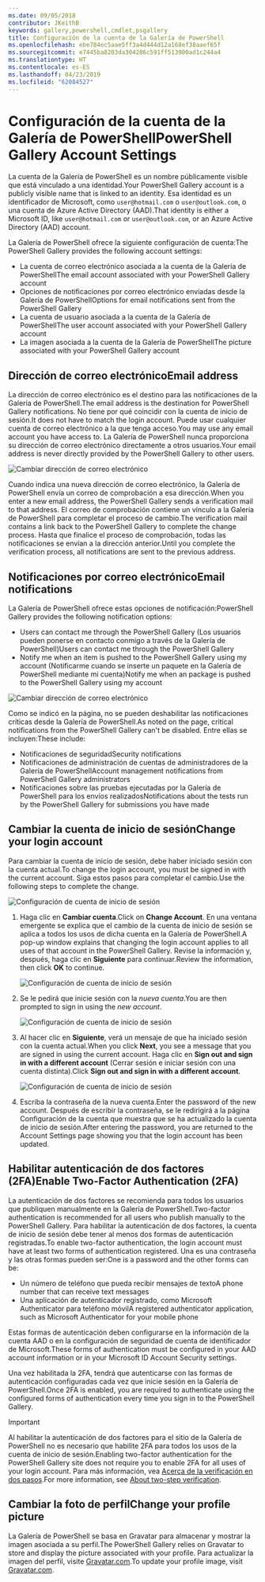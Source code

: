 ```yaml
---
ms.date: 09/05/2018
contributor: JKeithB
keywords: gallery,powershell,cmdlet,psgallery
title: Configuración de la cuenta de la Galería de PowerShell
ms.openlocfilehash: ebe784ec5aae5ff3a4d444d12a168ef38aaef65f
ms.sourcegitcommit: e7445ba8203da304286c591ff513900ad1c244a4
ms.translationtype: HT
ms.contentlocale: es-ES
ms.lasthandoff: 04/23/2019
ms.locfileid: "62084527"
---
```

# <a name="powershell-gallery-account-settings"></a><span data-ttu-id="8a984-103">Configuración de la cuenta de la Galería de PowerShell</span><span class="sxs-lookup"><span data-stu-id="8a984-103">PowerShell Gallery Account Settings</span></span>

<span data-ttu-id="8a984-104">La cuenta de la Galería de PowerShell es un nombre públicamente visible que está vinculado a una identidad.</span><span class="sxs-lookup"><span data-stu-id="8a984-104">Your PowerShell Gallery account is a publicly visible name that is linked to an identity.</span></span> <span data-ttu-id="8a984-105">Esa identidad es un identificador de Microsoft, como `user@hotmail.com` o `user@outlook.com`, o una cuenta de Azure Active Directory (AAD).</span><span class="sxs-lookup"><span data-stu-id="8a984-105">That identity is either a Microsoft ID, like `user@hotmail.com` or `user@outlook.com`, or an Azure Active Directory (AAD) account.</span></span>

<span data-ttu-id="8a984-106">La Galería de PowerShell ofrece la siguiente configuración de cuenta:</span><span class="sxs-lookup"><span data-stu-id="8a984-106">The PowerShell Gallery provides the following account settings:</span></span>

- <span data-ttu-id="8a984-107">La cuenta de correo electrónico asociada a la cuenta de la Galería de PowerShell</span><span class="sxs-lookup"><span data-stu-id="8a984-107">The email account associated with your PowerShell Gallery account</span></span>
- <span data-ttu-id="8a984-108">Opciones de notificaciones por correo electrónico enviadas desde la Galería de PowerShell</span><span class="sxs-lookup"><span data-stu-id="8a984-108">Options for email notifications sent from the PowerShell Gallery</span></span>
- <span data-ttu-id="8a984-109">La cuenta de usuario asociada a la cuenta de la Galería de PowerShell</span><span class="sxs-lookup"><span data-stu-id="8a984-109">The user account associated with your PowerShell Gallery account</span></span>
- <span data-ttu-id="8a984-110">La imagen asociada a la cuenta de la Galería de PowerShell</span><span class="sxs-lookup"><span data-stu-id="8a984-110">The picture associated with your PowerShell Gallery account</span></span>

## <a name="email-address"></a><span data-ttu-id="8a984-111">Dirección de correo electrónico</span><span class="sxs-lookup"><span data-stu-id="8a984-111">Email address</span></span>

<span data-ttu-id="8a984-112">La dirección de correo electrónico es el destino para las notificaciones de la Galería de PowerShell.</span><span class="sxs-lookup"><span data-stu-id="8a984-112">The email address is the destination for PowerShell Gallery notifications.</span></span> <span data-ttu-id="8a984-113">No tiene por qué coincidir con la cuenta de inicio de sesión.</span><span class="sxs-lookup"><span data-stu-id="8a984-113">It does not have to match the login account.</span></span> <span data-ttu-id="8a984-114">Puede usar cualquier cuenta de correo electrónico a la que tenga acceso.</span><span class="sxs-lookup"><span data-stu-id="8a984-114">You may use any email account you have access to.</span></span> <span data-ttu-id="8a984-115">La Galería de PowerShell nunca proporciona su dirección de correo electrónico directamente a otros usuarios.</span><span class="sxs-lookup"><span data-stu-id="8a984-115">Your email address is never directly provided by the PowerShell Gallery to other users.</span></span>

![Cambiar dirección de correo electrónico](../../Images/PSGallery_AcccountEmailAddress.png)

<span data-ttu-id="8a984-117">Cuando indica una nueva dirección de correo electrónico, la Galería de PowerShell envía un correo de comprobación a esa dirección.</span><span class="sxs-lookup"><span data-stu-id="8a984-117">When you enter a new email address, the PowerShell Gallery sends a verification mail to that address.</span></span> <span data-ttu-id="8a984-118">El correo de comprobación contiene un vínculo a la Galería de PowerShell para completar el proceso de cambio.</span><span class="sxs-lookup"><span data-stu-id="8a984-118">The verification mail contains a link back to the PowerShell Gallery to complete the change process.</span></span> <span data-ttu-id="8a984-119">Hasta que finalice el proceso de comprobación, todas las notificaciones se envían a la dirección anterior.</span><span class="sxs-lookup"><span data-stu-id="8a984-119">Until you complete the verification process, all notifications are sent to the previous address.</span></span>

## <a name="email-notifications"></a><span data-ttu-id="8a984-120">Notificaciones por correo electrónico</span><span class="sxs-lookup"><span data-stu-id="8a984-120">Email notifications</span></span>

<span data-ttu-id="8a984-121">La Galería de PowerShell ofrece estas opciones de notificación:</span><span class="sxs-lookup"><span data-stu-id="8a984-121">PowerShell Gallery provides the following notification options:</span></span>

- <span data-ttu-id="8a984-122">Users can contact me through the PowerShell Gallery (Los usuarios pueden ponerse en contacto conmigo a través de la Galería de PowerShell)</span><span class="sxs-lookup"><span data-stu-id="8a984-122">Users can contact me through the PowerShell Gallery</span></span>
- <span data-ttu-id="8a984-123">Notify me when an item is pushed to the PowerShell Gallery using my account (Notificarme cuando se inserte un paquete en la Galería de PowerShell mediante mi cuenta)</span><span class="sxs-lookup"><span data-stu-id="8a984-123">Notify me when an package is pushed to the PowerShell Gallery using my account</span></span>

![Cambiar dirección de correo electrónico](../../Images/PSGallery_AccountEmailOptions.png)

<span data-ttu-id="8a984-125">Como se indicó en la página, no se pueden deshabilitar las notificaciones críticas desde la Galería de PowerShell.</span><span class="sxs-lookup"><span data-stu-id="8a984-125">As noted on the page, critical notifications from the PowerShell Gallery can't be disabled.</span></span>
<span data-ttu-id="8a984-126">Entre ellas se incluyen:</span><span class="sxs-lookup"><span data-stu-id="8a984-126">These include:</span></span>

- <span data-ttu-id="8a984-127">Notificaciones de seguridad</span><span class="sxs-lookup"><span data-stu-id="8a984-127">Security notifications</span></span>
- <span data-ttu-id="8a984-128">Notificaciones de administración de cuentas de administradores de la Galería de PowerShell</span><span class="sxs-lookup"><span data-stu-id="8a984-128">Account management notifications from PowerShell Gallery administrators</span></span>
- <span data-ttu-id="8a984-129">Notificaciones sobre las pruebas ejecutadas por la Galería de PowerShell para los envíos realizados</span><span class="sxs-lookup"><span data-stu-id="8a984-129">Notifications about the tests run by the PowerShell Gallery for submissions you have made</span></span>

## <a name="change-your-login-account"></a><span data-ttu-id="8a984-130">Cambiar la cuenta de inicio de sesión</span><span class="sxs-lookup"><span data-stu-id="8a984-130">Change your login account</span></span>

<span data-ttu-id="8a984-131">Para cambiar la cuenta de inicio de sesión, debe haber iniciado sesión con la cuenta actual.</span><span class="sxs-lookup"><span data-stu-id="8a984-131">To change the login account, you must be signed in with the current account.</span></span> <span data-ttu-id="8a984-132">Siga estos pasos para completar el cambio.</span><span class="sxs-lookup"><span data-stu-id="8a984-132">Use the following steps to complete the change.</span></span>

![Configuración de cuenta de inicio de sesión](../../Images/PSGallery_LoginAccountSettings.png)

1. <span data-ttu-id="8a984-134">Haga clic en **Cambiar cuenta**.</span><span class="sxs-lookup"><span data-stu-id="8a984-134">Click on **Change Account**.</span></span> <span data-ttu-id="8a984-135">En una ventana emergente se explica que el cambio de la cuenta de inicio de sesión se aplica a todos los usos de dicha cuenta en la Galería de PowerShell.</span><span class="sxs-lookup"><span data-stu-id="8a984-135">A pop-up window explains that changing the login account applies to all uses of that account in the PowerShell Gallery.</span></span> <span data-ttu-id="8a984-136">Revise la información y, después, haga clic en **Siguiente** para continuar.</span><span class="sxs-lookup"><span data-stu-id="8a984-136">Review the information, then click **OK** to continue.</span></span>

   ![Configuración de cuenta de inicio de sesión](../../Images/PSGallery_LoginAccountChange-1.png)

2. <span data-ttu-id="8a984-138">Se le pedirá que inicie sesión con la _nueva cuenta_.</span><span class="sxs-lookup"><span data-stu-id="8a984-138">You are then prompted to sign in using the _new account_.</span></span>

   ![Configuración de cuenta de inicio de sesión](../../Images/PSGallery_LoginAccountChange-2.png)

3. <span data-ttu-id="8a984-140">Al hacer clic en **Siguiente**, verá un mensaje de que ha iniciado sesión con la cuenta actual.</span><span class="sxs-lookup"><span data-stu-id="8a984-140">When you click **Next**, you see a message that you are signed in using the current account.</span></span>
   <span data-ttu-id="8a984-141">Haga clic en **Sign out and sign in with a different account** (Cerrar sesión e iniciar sesión con una cuenta distinta).</span><span class="sxs-lookup"><span data-stu-id="8a984-141">Click **Sign out and sign in with a different account**.</span></span>

   ![Configuración de cuenta de inicio de sesión](../../Images/PSGallery_LoginAccountChange-3.png)

4. <span data-ttu-id="8a984-143">Escriba la contraseña de la nueva cuenta.</span><span class="sxs-lookup"><span data-stu-id="8a984-143">Enter the password of the new account.</span></span> <span data-ttu-id="8a984-144">Después de escribir la contraseña, se le redirigirá a la página Configuración de la cuenta que muestra que se ha actualizado la cuenta de inicio de sesión.</span><span class="sxs-lookup"><span data-stu-id="8a984-144">After entering the password, you are returned to the Account Settings page showing you that the login account has been updated.</span></span>


## <a name="enable-two-factor-authentication-2fa"></a><span data-ttu-id="8a984-145">Habilitar autenticación de dos factores (2FA)</span><span class="sxs-lookup"><span data-stu-id="8a984-145">Enable Two-Factor Authentication (2FA)</span></span>

<span data-ttu-id="8a984-146">La autenticación de dos factores se recomienda para todos los usuarios que publiquen manualmente en la Galería de PowerShell.</span><span class="sxs-lookup"><span data-stu-id="8a984-146">Two-factor authentication is recommended for all users who publish manually to the PowerShell Gallery.</span></span> <span data-ttu-id="8a984-147">Para habilitar la autenticación de dos factores, la cuenta de inicio de sesión debe tener al menos dos formas de autenticación registradas.</span><span class="sxs-lookup"><span data-stu-id="8a984-147">To enable two-factor authentication, the login account must have at least two forms of authentication registered.</span></span> <span data-ttu-id="8a984-148">Una es una contraseña y las otras formas pueden ser:</span><span class="sxs-lookup"><span data-stu-id="8a984-148">One is a password and the other forms can be:</span></span>

- <span data-ttu-id="8a984-149">Un número de teléfono que pueda recibir mensajes de texto</span><span class="sxs-lookup"><span data-stu-id="8a984-149">A phone number that can receive text messages</span></span>
- <span data-ttu-id="8a984-150">Una aplicación de autenticador registrado, como Microsoft Authenticator para teléfono móvil</span><span class="sxs-lookup"><span data-stu-id="8a984-150">A registered authenticator application, such as Microsoft Authenticator for your mobile phone</span></span>

<span data-ttu-id="8a984-151">Estas formas de autenticación deben configurarse en la información de la cuenta AAD o en la configuración de seguridad de cuenta de identificador de Microsoft.</span><span class="sxs-lookup"><span data-stu-id="8a984-151">These forms of authentication must be configured in your AAD account information or in your Microsoft ID Account Security settings.</span></span>

<span data-ttu-id="8a984-152">Una vez habilitada la 2FA, tendrá que autenticarse con las formas de autenticación configuradas cada vez que inicie sesión en la Galería de PowerShell.</span><span class="sxs-lookup"><span data-stu-id="8a984-152">Once 2FA is enabled, you are required to authenticate using the configured forms of authentication every time you sign in to the PowerShell Gallery.</span></span>

> [!IMPORTANT]
> <span data-ttu-id="8a984-153">Al habilitar la autenticación de dos factores para el sitio de la Galería de PowerShell no es necesario que habilite 2FA para todos los usos de la cuenta de inicio de sesión.</span><span class="sxs-lookup"><span data-stu-id="8a984-153">Enabling two-factor authentication for the PowerShell Gallery site does not require you to enable 2FA for all uses of your login account.</span></span> <span data-ttu-id="8a984-154">Para más información, vea [Acerca de la verificación en dos pasos](https://support.microsoft.com/help/12408/microsoft-account-about-two-step-verification).</span><span class="sxs-lookup"><span data-stu-id="8a984-154">For more information, see [About two-step verification](https://support.microsoft.com/help/12408/microsoft-account-about-two-step-verification).</span></span>

## <a name="change-your-profile-picture"></a><span data-ttu-id="8a984-155">Cambiar la foto de perfil</span><span class="sxs-lookup"><span data-stu-id="8a984-155">Change your profile picture</span></span>

<span data-ttu-id="8a984-156">La Galería de PowerShell se basa en Gravatar para almacenar y mostrar la imagen asociada a su perfil.</span><span class="sxs-lookup"><span data-stu-id="8a984-156">The PowerShell Gallery relies on Gravatar to store and display the picture associated with your profile.</span></span> <span data-ttu-id="8a984-157">Para actualizar la imagen del perfil, visite [Gravatar.com](http://www.gravatar.com/).</span><span class="sxs-lookup"><span data-stu-id="8a984-157">To update your profile image, visit [Gravatar.com](http://www.gravatar.com/).</span></span>
